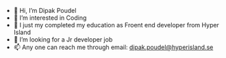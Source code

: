 - 👋 Hi, I’m Dipak Poudel
- 👀 I’m interested in Coding 
- 🌱 I just my completed my education as Froent end developer from Hyper Island
- 💞️ I’m looking for a Jr developer job 
- 📫 Any one can reach me through email: dipak.poudel@hyperisland.se

